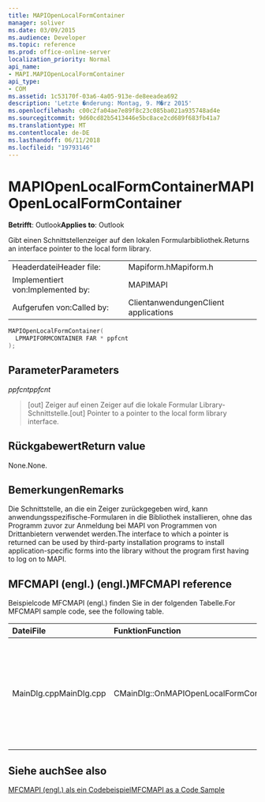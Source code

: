 ```yaml
---
title: MAPIOpenLocalFormContainer
manager: soliver
ms.date: 03/09/2015
ms.audience: Developer
ms.topic: reference
ms.prod: office-online-server
localization_priority: Normal
api_name:
- MAPI.MAPIOpenLocalFormContainer
api_type:
- COM
ms.assetid: 1c53170f-03a6-4a05-913e-de8eeadea692
description: 'Letzte �nderung: Montag, 9. M�rz 2015'
ms.openlocfilehash: c00c2fa04ae7e89f8c23c085ba021a935748ad4e
ms.sourcegitcommit: 9d60cd82b5413446e5bc8ace2cd689f683fb41a7
ms.translationtype: MT
ms.contentlocale: de-DE
ms.lasthandoff: 06/11/2018
ms.locfileid: "19793146"
---
```

# <a name="mapiopenlocalformcontainer"></a><span data-ttu-id="48f6d-103">MAPIOpenLocalFormContainer</span><span class="sxs-lookup"><span data-stu-id="48f6d-103">MAPIOpenLocalFormContainer</span></span>

  
  
<span data-ttu-id="48f6d-104">**Betrifft**: Outlook</span><span class="sxs-lookup"><span data-stu-id="48f6d-104">**Applies to**: Outlook</span></span> 
  
<span data-ttu-id="48f6d-105">Gibt einen Schnittstellenzeiger auf den lokalen Formularbibliothek.</span><span class="sxs-lookup"><span data-stu-id="48f6d-105">Returns an interface pointer to the local form library.</span></span> 
  
|||
|:-----|:-----|
|<span data-ttu-id="48f6d-106">Headerdatei</span><span class="sxs-lookup"><span data-stu-id="48f6d-106">Header file:</span></span>  <br/> |<span data-ttu-id="48f6d-107">Mapiform.h</span><span class="sxs-lookup"><span data-stu-id="48f6d-107">Mapiform.h</span></span>  <br/> |
|<span data-ttu-id="48f6d-108">Implementiert von:</span><span class="sxs-lookup"><span data-stu-id="48f6d-108">Implemented by:</span></span>  <br/> |<span data-ttu-id="48f6d-109">MAPI</span><span class="sxs-lookup"><span data-stu-id="48f6d-109">MAPI</span></span>  <br/> |
|<span data-ttu-id="48f6d-110">Aufgerufen von:</span><span class="sxs-lookup"><span data-stu-id="48f6d-110">Called by:</span></span>  <br/> |<span data-ttu-id="48f6d-111">Clientanwendungen</span><span class="sxs-lookup"><span data-stu-id="48f6d-111">Client applications</span></span>  <br/> |
   
```cpp
MAPIOpenLocalFormContainer(
  LPMAPIFORMCONTAINER FAR * ppfcnt
);
```

## <a name="parameters"></a><span data-ttu-id="48f6d-112">Parameter</span><span class="sxs-lookup"><span data-stu-id="48f6d-112">Parameters</span></span>

 <span data-ttu-id="48f6d-113">_ppfcnt_</span><span class="sxs-lookup"><span data-stu-id="48f6d-113">_ppfcnt_</span></span>
  
> <span data-ttu-id="48f6d-114">[out] Zeiger auf einen Zeiger auf die lokale Formular Library-Schnittstelle.</span><span class="sxs-lookup"><span data-stu-id="48f6d-114">[out] Pointer to a pointer to the local form library interface.</span></span>
    
## <a name="return-value"></a><span data-ttu-id="48f6d-115">Rückgabewert</span><span class="sxs-lookup"><span data-stu-id="48f6d-115">Return value</span></span>

<span data-ttu-id="48f6d-116">None.</span><span class="sxs-lookup"><span data-stu-id="48f6d-116">None.</span></span>
  
## <a name="remarks"></a><span data-ttu-id="48f6d-117">Bemerkungen</span><span class="sxs-lookup"><span data-stu-id="48f6d-117">Remarks</span></span>

<span data-ttu-id="48f6d-118">Die Schnittstelle, an die ein Zeiger zurückgegeben wird, kann anwendungsspezifische-Formularen in die Bibliothek installieren, ohne das Programm zuvor zur Anmeldung bei MAPI von Programmen von Drittanbietern verwendet werden.</span><span class="sxs-lookup"><span data-stu-id="48f6d-118">The interface to which a pointer is returned can be used by third-party installation programs to install application-specific forms into the library without the program first having to log on to MAPI.</span></span> 
  
## <a name="mfcmapi-reference"></a><span data-ttu-id="48f6d-119">MFCMAPI (engl.) (engl.)</span><span class="sxs-lookup"><span data-stu-id="48f6d-119">MFCMAPI reference</span></span>

<span data-ttu-id="48f6d-120">Beispielcode MFCMAPI (engl.) finden Sie in der folgenden Tabelle.</span><span class="sxs-lookup"><span data-stu-id="48f6d-120">For MFCMAPI sample code, see the following table.</span></span>
  
|<span data-ttu-id="48f6d-121">**Datei**</span><span class="sxs-lookup"><span data-stu-id="48f6d-121">**File**</span></span>|<span data-ttu-id="48f6d-122">**Funktion**</span><span class="sxs-lookup"><span data-stu-id="48f6d-122">**Function**</span></span>|<span data-ttu-id="48f6d-123">**Comment**</span><span class="sxs-lookup"><span data-stu-id="48f6d-123">**Comment**</span></span>|
|:-----|:-----|:-----|
|<span data-ttu-id="48f6d-124">MainDlg.cpp</span><span class="sxs-lookup"><span data-stu-id="48f6d-124">MainDlg.cpp</span></span>  <br/> |<span data-ttu-id="48f6d-125">CMainDlg::OnMAPIOpenLocalFormContainer</span><span class="sxs-lookup"><span data-stu-id="48f6d-125">CMainDlg::OnMAPIOpenLocalFormContainer</span></span>  <br/> |<span data-ttu-id="48f6d-126">MFCMAPI (engl.) verwendet die **MAPIOpenLocalFormContainer** -Methode, um den lokalen Formular Container zum Rendern in einem neuen Fenster öffnen.</span><span class="sxs-lookup"><span data-stu-id="48f6d-126">MFCMAPI uses the **MAPIOpenLocalFormContainer** method to open the local form container to render in a new window.</span></span>  <br/> |
   
## <a name="see-also"></a><span data-ttu-id="48f6d-127">Siehe auch</span><span class="sxs-lookup"><span data-stu-id="48f6d-127">See also</span></span>



[<span data-ttu-id="48f6d-128">MFCMAPI (engl.) als ein Codebeispiel</span><span class="sxs-lookup"><span data-stu-id="48f6d-128">MFCMAPI as a Code Sample</span></span>](mfcmapi-as-a-code-sample.md)

